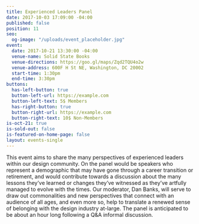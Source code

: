 ```yaml
---
title: Experienced Leaders Panel
date: 2017-10-03 17:09:00 -04:00
published: false
position: 11
seo:
  og-image: "/uploads/event_placeholder.jpg"
event:
  date: 2017-10-21 13:30:00 -04:00
  venue-name: Solid State Books
  venue-directions: https://goo.gl/maps/Zqd2TQU4o2w
  venue-address: 600F H St NE, Washington, DC 20002
  start-time: 1:30pm
  end-time: 3:30pm
buttons:
  has-left-button: true
  button-left-url: https://example.com
  button-left-text: 5$ Members
  has-right-button: true
  button-right-url: https://example.com
  button-right-text: 10$ Non-Members
is-oct-21: true
is-sold-out: false
is-featured-on-home-page: false
layout: events-single
---
```


This event aims to share the many perspectives of experienced leaders within our design community. On the panel would be speakers who represent a demographic that may have gone through a career transition or retirement, and would contribute towards a discussion about the many lessons they’ve learned or changes they’ve witnessed as they’ve artfully managed to evolve with the times. Our moderator, Dan Banks, will serve to draw out commonalities and new perspectives that connect with an audience of all ages, and even more so, help to translate a renewed sense of belonging with the design industry at-large. The panel is anticipated to be about an hour long following a Q&A informal discussion. 